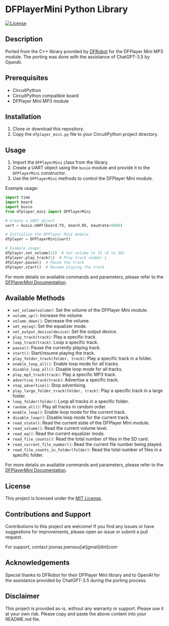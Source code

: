 # DFPlayerMini Python Library

[![License](https://img.shields.io/badge/license-MIT-blue.svg)](https://github.com/yourusername/dfplayer_mini_python/blob/main/LICENSE)

## Description
Ported from the C++ library provided by [DFRobot](https://wiki.dfrobot.com/DFPlayer_Mini_SKU_DFR0299) for the DFPlayer Mini MP3 module. The porting was done with the assistance of ChatGPT-3.5 by OpenAI.

## Prerequisites
- CircuitPython
- CircuitPython compatible board
- DFPlayer Mini MP3 module

## Installation
1. Clone or download this repository.
2. Copy the `dfplayer_mini.py` file to your CircuitPython project directory.

## Usage
1. Import the `DFPlayerMini` class from the library.
2. Create a UART object using the `busio` module and provide it to the `DFPlayerMini` constructor.
3. Use the `DFPlayerMini` methods to control the DFPlayer Mini module.

Example usage:

```python
import time
import board
import busio
from dfplayer_mini import DFPlayerMini

# Create a UART object
uart = busio.UART(board.TX, board.RX, baudrate=9600)

# Initialize the DFPlayer Mini module
dfplayer = DFPlayerMini(uart)

# Example usage:
dfplayer.set_volume(15)  # Set volume to 15 (0 to 30)
dfplayer.play_track(1)  # Play track number 1
dfplayer.pause()  # Pause the track
dfplayer.start()  # Resume playing the track
```

For more details on available commands and parameters, please refer to the [DFPlayerMini Documentation](https://wiki.dfrobot.com/DFPlayer_Mini_SKU_DFR0299).

## Available Methods

- `set_volume(volume)`: Set the volume of the DFPlayer Mini module.
- `volume_up()`: Increase the volume.
- `volume_down()`: Decrease the volume.
- `set_eq(eq)`: Set the equalizer mode.
- `set_output_device(device)`: Set the output device.
- `play_track(track)`: Play a specific track.
- `loop_track(track)`: Loop a specific track.
- `pause()`: Pause the currently playing track.
- `start()`: Start/resume playing the track.
- `play_folder_track(folder, track)`: Play a specific track in a folder.
- `enable_loop_all()`: Enable loop mode for all tracks.
- `disable_loop_all()`: Disable loop mode for all tracks.
- `play_mp3_track(track)`: Play a specific MP3 track.
- `advertise_track(track)`: Advertise a specific track.
- `stop_advertise()`: Stop advertising.
- `play_large_folder_track(folder, track)`: Play a specific track in a large folder.
- `loop_folder(folder)`: Loop all tracks in a specific folder.
- `random_all()`: Play all tracks in random order.
- `enable_loop()`: Enable loop mode for the current track.
- `disable_loop()`: Disable loop mode for the current track.
- `read_state()`: Read the current state of the DFPlayer Mini module.
- `read_volume()`: Read the current volume level.
- `read_eq()`: Read the current equalizer mode.
- `read_file_counts()`: Read the total number of files in the SD card.
- `read_current_file_number()`: Read the current file number being played.
- `read_file_counts_in_folder(folder)`: Read the total number of files in a specific folder.

For more details on available commands and parameters, please refer to the [DFPlayerMini Documentation](https://wiki.dfrobot.com/DFPlayer_Mini_SKU_DFR0299).

## License

This project is licensed under the [MIT License](https://opensource.org/licenses/MIT).

## Contributions and Support

Contributions to this project are welcome! If you find any issues or have suggestions for improvements, please open an issue or submit a pull request.

For support, contact joonas.joensuu[at]gmail[dot]com

## Acknowledgements

Special thanks to DFRobot for their DFPlayer Mini library and to OpenAI for the assistance provided by ChatGPT-3.5 during the porting process.

## Disclaimer

This project is provided as-is, without any warranty or support. Please use it at your own risk.
Please copy and paste the above content into your README.md file.

